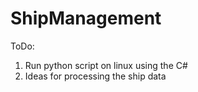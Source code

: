 # ShipManagement
ToDo: 
1. Run python script on linux using the C#
2. Ideas for processing the ship data 
